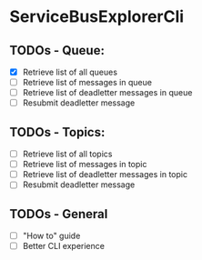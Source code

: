 # ServiceBusExplorerCli

## TODOs - Queue:
- [x] Retrieve list of all queues
- [ ] Retrieve list of messages in queue
- [ ] Retrieve list of deadletter messages in queue
- [ ] Resubmit deadletter message

## TODOs - Topics:
- [ ] Retrieve list of all topics 
- [ ] Retrieve list of messages in topic 
- [ ] Retrieve list of deadletter messages in topic
- [ ] Resubmit deadletter message

## TODOs - General
- [ ] "How to" guide
- [ ] Better CLI experience
